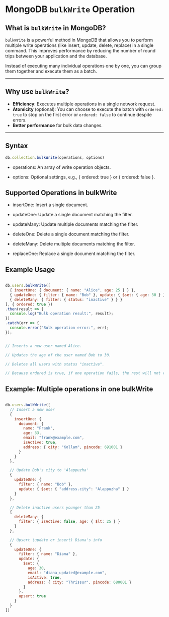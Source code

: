 # MongoDB `bulkWrite` Operation

## What is `bulkWrite` in MongoDB?

`bulkWrite` is a powerful method in MongoDB that allows you to perform multiple write operations (like insert, update, delete, replace) in a single command. This improves performance by reducing the number of round trips between your application and the database.

Instead of executing many individual operations one by one, you can group them together and execute them as a batch.

---

## Why use `bulkWrite`?

- **Efficiency**: Executes multiple operations in a single network request.
- **Atomicity** (optional): You can choose to execute the batch with `ordered: true` to stop on the first error or `ordered: false` to continue despite errors.
- **Better performance** for bulk data changes.

---

## Syntax

```js
db.collection.bulkWrite(operations, options)
```
- operations: An array of write operation objects.

- options: Optional settings, e.g., { ordered: true } or { ordered: false }.

## Supported Operations in bulkWrite

- insertOne: Insert a single document.

- updateOne: Update a single document matching the filter.

- updateMany: Update multiple documents matching the filter.

- deleteOne: Delete a single document matching the filter.

- deleteMany: Delete multiple documents matching the filter.

- replaceOne: Replace a single document matching the filter.

## Example Usage

```js

db.users.bulkWrite([
  { insertOne: { document: { name: "Alice", age: 25 } } },
  { updateOne: { filter: { name: "Bob" }, update: { $set: { age: 30 } } } },
  { deleteMany: { filter: { status: "inactive" } } }
], { ordered: true })
.then(result => {
  console.log("Bulk operation result:", result);
})
.catch(err => {
  console.error("Bulk operation error:", err);
});


// Inserts a new user named Alice.

// Updates the age of the user named Bob to 30.

// Deletes all users with status "inactive".

// Because ordered is true, if one operation fails, the rest will not run.

```

## Example: Multiple operations in one bulkWrite
```js

db.users.bulkWrite([
  // Insert a new user
  {
    insertOne: {
      document: {
        name: "Frank",
        age: 33,
        email: "frank@example.com",
        isActive: true,
        address: { city: "Kollam", pincode: 691001 }
      }
    }
  },

  // Update Bob's city to 'Alappuzha'
  {
    updateOne: {
      filter: { name: "Bob" },
      update: { $set: { "address.city": "Alappuzha" } }
    }
  },

  // Delete inactive users younger than 25
  {
    deleteMany: {
      filter: { isActive: false, age: { $lt: 25 } }
    }
  },

  // Upsert (update or insert) Diana's info
  {
    updateOne: {
      filter: { name: "Diana" },
      update: {
        $set: {
          age: 30,
          email: "diana_updated@example.com",
          isActive: true,
          address: { city: "Thrissur", pincode: 680001 }
        }
      },
      upsert: true
    }
  }
])
```